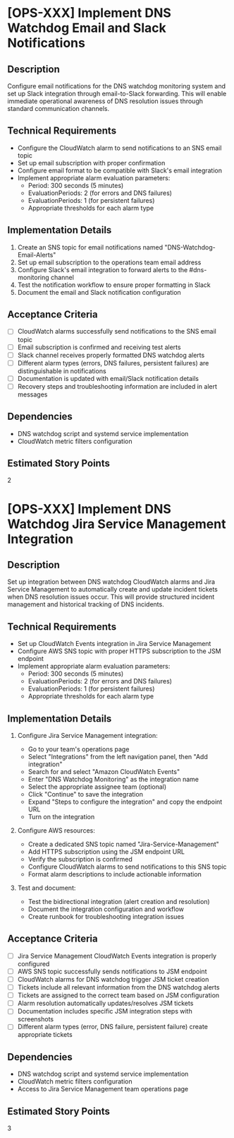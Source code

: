 # [OPS-XXX] Implement DNS Watchdog Email and Slack Notifications

## Description
Configure email notifications for the DNS watchdog monitoring system and set up Slack integration through email-to-Slack forwarding. This will enable immediate operational awareness of DNS resolution issues through standard communication channels.

## Technical Requirements
- Configure the CloudWatch alarm to send notifications to an SNS email topic
- Set up email subscription with proper confirmation
- Configure email format to be compatible with Slack's email integration
- Implement appropriate alarm evaluation parameters:
  - Period: 300 seconds (5 minutes)
  - EvaluationPeriods: 2 (for errors and DNS failures)
  - EvaluationPeriods: 1 (for persistent failures)
  - Appropriate thresholds for each alarm type

## Implementation Details
1. Create an SNS topic for email notifications named "DNS-Watchdog-Email-Alerts"
2. Set up email subscription to the operations team email address
3. Configure Slack's email integration to forward alerts to the #dns-monitoring channel
4. Test the notification workflow to ensure proper formatting in Slack
5. Document the email and Slack notification configuration

## Acceptance Criteria
- [ ] CloudWatch alarms successfully send notifications to the SNS email topic
- [ ] Email subscription is confirmed and receiving test alerts
- [ ] Slack channel receives properly formatted DNS watchdog alerts
- [ ] Different alarm types (errors, DNS failures, persistent failures) are distinguishable in notifications
- [ ] Documentation is updated with email/Slack notification details
- [ ] Recovery steps and troubleshooting information are included in alert messages

## Dependencies
- DNS watchdog script and systemd service implementation
- CloudWatch metric filters configuration

## Estimated Story Points
2


# [OPS-XXX] Implement DNS Watchdog Jira Service Management Integration

## Description
Set up integration between DNS watchdog CloudWatch alarms and Jira Service Management to automatically create and update incident tickets when DNS resolution issues occur. This will provide structured incident management and historical tracking of DNS incidents.

## Technical Requirements
- Set up CloudWatch Events integration in Jira Service Management
- Configure AWS SNS topic with proper HTTPS subscription to the JSM endpoint
- Implement appropriate alarm evaluation parameters:
  - Period: 300 seconds (5 minutes)
  - EvaluationPeriods: 2 (for errors and DNS failures)
  - EvaluationPeriods: 1 (for persistent failures)
  - Appropriate thresholds for each alarm type

## Implementation Details
1. Configure Jira Service Management integration:
   - Go to your team's operations page
   - Select "Integrations" from the left navigation panel, then "Add integration"
   - Search for and select "Amazon CloudWatch Events"
   - Enter "DNS Watchdog Monitoring" as the integration name
   - Select the appropriate assignee team (optional)
   - Click "Continue" to save the integration
   - Expand "Steps to configure the integration" and copy the endpoint URL
   - Turn on the integration

2. Configure AWS resources:
   - Create a dedicated SNS topic named "Jira-Service-Management"
   - Add HTTPS subscription using the JSM endpoint URL
   - Verify the subscription is confirmed
   - Configure CloudWatch alarms to send notifications to this SNS topic
   - Format alarm descriptions to include actionable information

3. Test and document:
   - Test the bidirectional integration (alert creation and resolution)
   - Document the integration configuration and workflow
   - Create runbook for troubleshooting integration issues

## Acceptance Criteria
- [ ] Jira Service Management CloudWatch Events integration is properly configured
- [ ] AWS SNS topic successfully sends notifications to JSM endpoint
- [ ] CloudWatch alarms for DNS watchdog trigger JSM ticket creation
- [ ] Tickets include all relevant information from the DNS watchdog alerts
- [ ] Tickets are assigned to the correct team based on JSM configuration
- [ ] Alarm resolution automatically updates/resolves JSM tickets
- [ ] Documentation includes specific JSM integration steps with screenshots
- [ ] Different alarm types (error, DNS failure, persistent failure) create appropriate tickets

## Dependencies
- DNS watchdog script and systemd service implementation
- CloudWatch metric filters configuration
- Access to Jira Service Management team operations page

## Estimated Story Points
3
